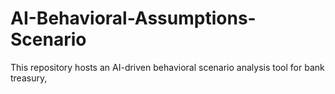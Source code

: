 # AI-Behavioral-Assumptions-Scenario
This repository hosts an AI-driven behavioral scenario analysis tool for bank treasury,
